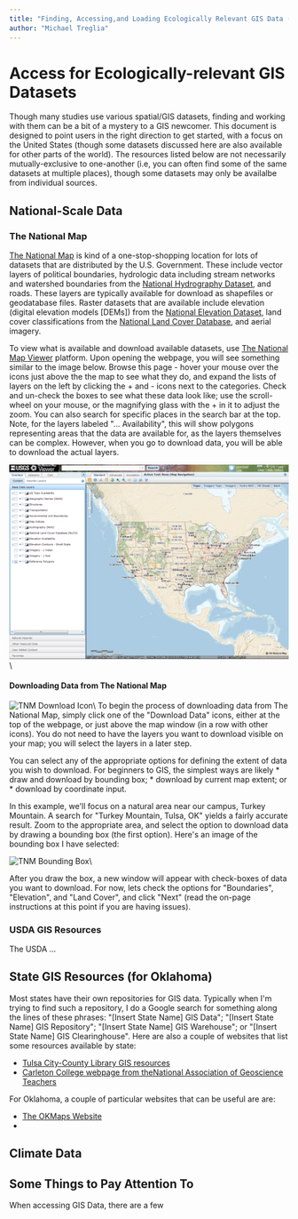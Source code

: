 ```yaml
---
title: "Finding, Accessing,and Loading Ecologically Relevant GIS Data (with a focus on the United States)"
author: "Michael Treglia"
---
```


# Access for Ecologically-relevant GIS Datasets

Though many studies use various spatial/GIS datasets, finding and working with them can be a bit of a mystery to a GIS newcomer. This document is designed to point users in the right direction to get started, with a focus on the United States (though some datasets discussed here are also available for other parts of the world). The resources listed below are not necessarily mutually-exclusive to one-another (i.e, you can often find some of the same datasets at multiple places), though some datasets may only be availalbe from individual sources.

## National-Scale Data

### The National Map

[The National Map](http://nationalmap.gov/) is kind of a one-stop-shopping location for lots of datasets that are distributed by the U.S. Government. These include vector layers of political boundaries, hydrologic data including stream networks and watershed boundaries from the [National Hydrography Dataset](http://nhd.usgs.gov/), and roads. These layers are typically available for download as shapefiles or geodatabase files. Raster datasets that are available include elevation (digital elevation models [DEMs]) from the [National Elevation Dataset](http://ned.usgs.gov/), land cover classifications from the [National Land Cover Database](http://www.mrlc.gov/), and aerial imagery.


To view what is available and download available datasets, use [The National Map Viewer](http://viewer.nationalmap.gov/viewer/) platform. Upon opening the webpage, you will see something similar to the image below. Browse  this page - hover your mouse over the icons just above the the map to see what they do, and expand the lists of layers on the left by clicking the + and - icons next to the categories. Check and un-check the boxes to see what these data look like; use the scroll-wheel on your mouse, or the magnifying glass with the + in it to adjust the zoom. You can also search for specific places in the search bar at the top. Note, for the layers labeled "... Availability", this will show polygons representing areas that the data are available for, as the layers themselves can be complex. However, when you go to download data, you will be able to download the actual layers.

![The National Map Viewer](./Images/TNM_Image.PNG)\


#### Downloading Data from The National Map


![TNM Download Icon](../Images/TNM_DownloadIcon.png)\ To begin the process of downloading data from The National Map, simply click one of the "Download Data" icons, either at the top of the webpage, or just above the map window (in a row with other icons).   You do not need to have the layers you want to download visible on your map; you will select the layers in a later step.

You can select any of the appropriate options for defining the extent of data you wish to download. For beginners to GIS, the simplest ways are likely 
	* draw and download by bounding box;
	* download by current map extent; or
	* download by coordinate input.
	
In this example, we'll focus on a natural area near our campus, Turkey Mountain. A search for "Turkey Mountain, Tulsa, OK" yields a fairly accurate result. Zoom to the appropriate area, and select the option to download data by drawing a bounding box (the first option).  Here's an image of the bounding box I have selected: 

![TNM Bounding Box](../Images/TNM_BoundingBoxDownload.png)\

After you draw the box, a new window will appear with check-boxes of data you want to download.  For now, lets check the options for "Boundaries", "Elevation", and "Land Cover", and click "Next" (read the on-page instructions at this point if you are having issues).







### USDA GIS Resources

The USDA ... 



## State GIS Resources (for Oklahoma)

Most states have their own repositories for GIS data. Typically when I'm trying to find such a repository, I do a Google search for something along the lines of these phrases: "[Insert State Name] GIS Data"; "[Insert State Name] GIS Repository"; "[Insert State Name] GIS Warehouse"; or "[Insert State Name] GIS Clearinghouse". Here are also a couple of websites that list some resources available by state:

* [Tulsa City-County Library GIS resources](http://guides.tulsalibrary.org/content.php?pid=557423&sid=4599537)
* [Carleton College webpage from theNational Association of Geoscience Teachers](http://serc.carleton.edu/NAGTWorkshops/gis/state_resources.html)

For Oklahoma, a couple of particular websites that can be useful are are:

* [The OKMaps Website](http://ogi.state.ok.us/ogi/search.aspx)
* 


## Climate Data


## 



## Some Things to Pay Attention To

When accessing GIS Data, there are a few 



